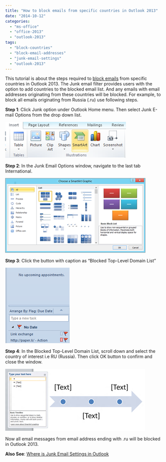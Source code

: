 ```yaml
---
title: "How to block emails from specific countries in Outlook 2013"
date: "2014-10-12"
categories: 
  - "ms-office"
  - "office-2013"
  - "outlook-2013"
tags: 
  - "block-countries"
  - "block-email-addresses"
  - "junk-email-settings"
  - "outlook-2013"
---
```


This tutorial is about the steps required to [block emails](http://blogmines.com/blog/2011/10/11/block-emails-based-on-subject-in-outlook-2010/) from specific countries in Outlook 2013. The Junk email filter provides users with the option to add countries to the blocked email list. And any emails with email addresses originating from these countries will be blocked. For example, to block all emails originating from Russia (.ru) use following steps.

**Step 1**: Click Junk option under Outlook Home menu. Then select Junk E-mail Options from the drop down list.

[![Junk E-mail Options](/assets/images/image_thumb31.png "Junk E-mail Options")](http://blogmines.com/blog/wp-content/uploads/2014/03/image31.png)

**Step 2**: In the Junk Email Options window, navigate to the last tab International.

[![Blocked Top-Level Domain List Outlook 2013](/assets/images/image_thumb32.png "Blocked Top-Level Domain List Outlook 2013")](http://blogmines.com/blog/wp-content/uploads/2014/03/image32.png)

**Step 3**: Click the button with caption as “Blocked Top-Level Domain List”

[![image](/assets/images/image_thumb33.png "image")](http://blogmines.com/blog/wp-content/uploads/2014/03/image33.png)

**Step 4**: In the Blocked Top-Level Domain List, scroll down and select the country of interest i.e RU (Russia). Then click OK button to confirm and close the window.

[![Add countries to blocked list in Outlook 2013](/assets/images/1_image_thumb34.png "Add countries to blocked list in Outlook 2013")](http://blogmines.com/blog/wp-content/uploads/2014/03/image34.png)

Now all email messages from email address ending with .ru will be blocked in Outlook 2013.

**Also See**: [Where is Junk Email Settings in Outlook](http://blogmines.com/blog/2011/01/17/where-is-the-junk-email-settings-in-outlook-2010/)
